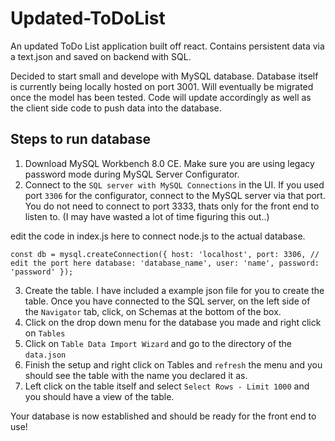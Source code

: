 # Updated-ToDoList

An updated ToDo List application built off react. Contains persistent data via a text.json and saved on backend with SQL.

Decided to start small and develope with MySQL database. Database itself is currently being locally hosted on port 3001. Will eventually be migrated once the model has been tested. Code will update accordingly as well as the client side code to push data into the database.

## Steps to run database

1. Download MySQL Workbench 8.0 CE. Make sure you are using legacy password mode during MySQL Server Configurator.
2. Connect to the `SQL server with MySQL Connections` in the UI.
    If you used port `3306` for the configurator, connect to the MySQL server via that port. You do not need to connect to port 3333, thats only for the front end to listen to. (I may have wasted a lot of time figuring this out..)

edit the code in index.js here to connect node.js to the actual database.

``
const db = mysql.createConnection({
    host: 'localhost',
    port: 3306, // edit the port here
    database: 'database_name',
    user: 'name',
    password: 'password'
});
``

3. Create the table. I have included a example json file for you to create the table. Once you have connected to the SQL server, on the left side of the `Navigator` tab, click, on Schemas at the bottom of the box.
4. Click on the drop down menu for the database you made and right click on `Tables`
5. Click on `Table Data Import Wizard` and go to the directory of the `data.json`
6. Finish the setup and right click on Tables and `refresh` the menu and you should see the table with the name you declared it as.
7. Left click on the table itself and select `Select Rows - Limit 1000` and you should have a view of the table.

Your database is now established and should be ready for the front end to use!